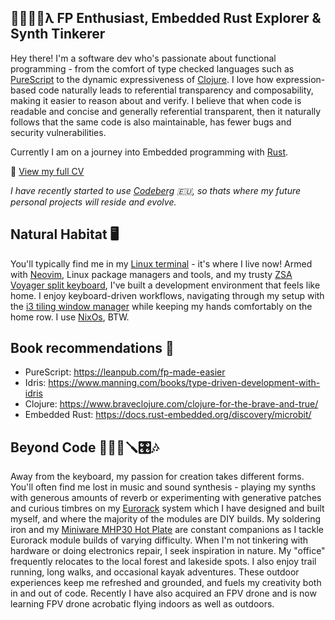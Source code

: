 ## 👨‍💻🎹🌲λ FP Enthusiast, Embedded Rust Explorer & Synth Tinkerer
Hey there! I'm a software dev who's passionate about functional programming - from the comfort of type checked languages such as [PureScript](https://github.com/purescript/purescript) to the dynamic expressiveness of [Clojure](https://github.com/clojure/clojure). I love how expression-based code naturally leads to referential transparency and composability, making it easier to reason about and verify. I believe that when code is readable and concise and generally referential transparent, then it naturally follows that the same code is also maintainable, has fewer bugs and security vulnerabilities.

Currently I am on a journey into Embedded programming with [Rust](https://github.com/rust-lang/rust).

📄 [View my full CV](https://michelrandahl.github.io/cv/)

_I have recently started to use [Codeberg](https://codeberg.org/michelrandahl) 🇪🇺, so thats where my future personal projects will reside and evolve._

## Natural Habitat 🖥️
You'll typically find me in my [Linux terminal](https://github.com/alacritty/alacritty) - it's where I live now! Armed with [Neovim](https://github.com/neovim/neovim), Linux package managers and tools, and my trusty [ZSA Voyager split keyboard](https://www.zsa.io/voyager), I've built a development environment that feels like home. I enjoy keyboard-driven workflows, navigating through my setup with the [i3 tiling window manager](https://i3wm.org/) while keeping my hands comfortably on the home row. I use [NixOs](https://nixos.org/), BTW.

## Book recommendations 📖
- PureScript: https://leanpub.com/fp-made-easier
- Idris: https://www.manning.com/books/type-driven-development-with-idris
- Clojure: https://www.braveclojure.com/clojure-for-the-brave-and-true/
- Embedded Rust: https://docs.rust-embedded.org/discovery/microbit/

## Beyond Code 🌊🏃🌳🪛🎛️🎶
Away from the keyboard, my passion for creation takes different forms. You'll often find me lost in music and sound synthesis - playing my synths with generous amounts of reverb or experimenting with generative patches and curious timbres on my [Eurorack](https://en.wikipedia.org/wiki/Eurorack) system which I have designed and built myself, and where the majority of the modules are DIY builds. My soldering iron and my [Miniware MHP30 Hot Plate](https://www.youtube.com/watch?v=jTQjTvJe_UE) are constant companions as I tackle Eurorack module builds of varying difficulty. When I'm not tinkering with hardware or doing electronics repair, I seek inspiration in nature. My "office" frequently relocates to the local forest and lakeside spots. I also enjoy trail running, long walks, and occasional kayak adventures. These outdoor experiences keep me refreshed and grounded, and fuels my creativity both in and out of code. Recently I have also acquired an FPV drone and is now learning FPV drone acrobatic flying indoors as well as outdoors.
